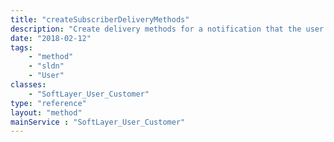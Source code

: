 ```yaml
---
title: "createSubscriberDeliveryMethods"
description: "Create delivery methods for a notification that the user is subscribed to. Multiple delivery method keyNames can be supplied to create multiple delivery methods for the specified notification. Available delivery methods - 'EMAIL'. Available notifications - 'PLANNED_MAINTENANCE', 'UNPLANNED_INCIDENT'. "
date: "2018-02-12"
tags:
    - "method"
    - "sldn"
    - "User"
classes:
    - "SoftLayer_User_Customer"
type: "reference"
layout: "method"
mainService : "SoftLayer_User_Customer"
---
```

